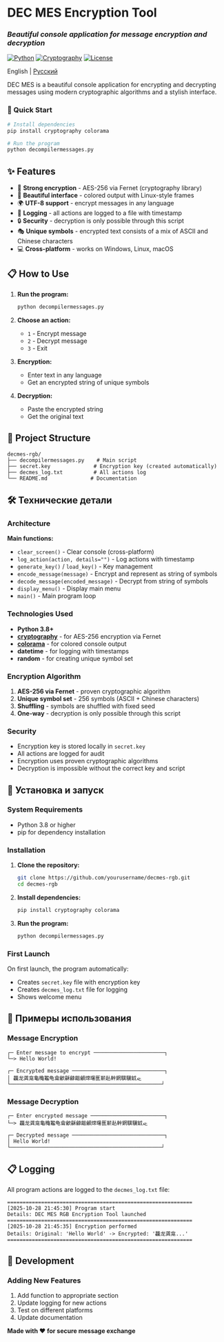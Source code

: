# DEC MES Encryption Tool

### _Beautiful console application for message encryption and decryption_

[![Python](https://img.shields.io/badge/Python-3.8+-blue.svg)](https://www.python.org/)
[![Cryptography](https://img.shields.io/badge/Cryptography-AES--256-green.svg)](https://cryptography.io/)
[![License](https://img.shields.io/badge/License-MIT-yellow.svg)](https://opensource.org/licenses/MIT)

English | [Русский](README.md)

DEC MES is a beautiful console application for encrypting and decrypting messages using modern cryptographic algorithms and a stylish interface.


### 🚀 Quick Start

```bash
# Install dependencies
pip install cryptography colorama

# Run the program
python decompilermessages.py
```


## ✨ Features

- 🔐 **Strong encryption** - AES-256 via Fernet (cryptography library)
- 🎨 **Beautiful interface** - colored output with Linux-style frames
- 🌍 **UTF-8 support** - encrypt messages in any language
- 📝 **Logging** - all actions are logged to a file with timestamp
- 🔒 **Security** - decryption is only possible through this script
- 🎭 **Unique symbols** - encrypted text consists of a mix of ASCII and Chinese characters
- 💻 **Cross-platform** - works on Windows, Linux, macOS

## 📋 How to Use

1. **Run the program:**
   ```bash
   python decompilermessages.py
   ```

2. **Choose an action:**
   - `1` - Encrypt message
   - `2` - Decrypt message
   - `3` - Exit

3. **Encryption:**
   - Enter text in any language
   - Get an encrypted string of unique symbols

4. **Decryption:**
   - Paste the encrypted string
   - Get the original text

## 📁 Project Structure

```
decmes-rgb/
├── decompilermessages.py    # Main script
├── secret.key              # Encryption key (created automatically)
├── decmes_log.txt          # All actions log
└── README.md              # Documentation
```

## 🛠 Технические детали

### Architecture

**Main functions:**
- `clear_screen()` - Clear console (cross-platform)
- `log_action(action, details="")` - Log actions with timestamp
- `generate_key()` / `load_key()` - Key management
- `encode_message(message)` - Encrypt and represent as string of symbols
- `decode_message(encoded_message)` - Decrypt from string of symbols
- `display_menu()` - Display main menu
- `main()` - Main program loop

### Technologies Used

- **Python 3.8+**
- **[cryptography](https://cryptography.io/)** - for AES-256 encryption via Fernet
- **[colorama](https://pypi.org/project/colorama/)** - for colored console output
- **datetime** - for logging with timestamps
- **random** - for creating unique symbol set

### Encryption Algorithm

1. **AES-256 via Fernet** - proven cryptographic algorithm
2. **Unique symbol set** - 256 symbols (ASCII + Chinese characters)
3. **Shuffling** - symbols are shuffled with fixed seed
4. **One-way** - decryption is only possible through this script

### Security

- Encryption key is stored locally in `secret.key`
- All actions are logged for audit
- Encryption uses proven cryptographic algorithms
- Decryption is impossible without the correct key and script

## 🚀 Установка и запуск

### System Requirements
- Python 3.8 or higher
- pip for dependency installation

### Installation

1. **Clone the repository:**
   ```bash
   git clone https://github.com/yourusername/decmes-rgb.git
   cd decmes-rgb
   ```

2. **Install dependencies:**
   ```bash
   pip install cryptography colorama
   ```

3. **Run the program:**
   ```bash
   python decompilermessages.py
   ```

### First Launch

On first launch, the program automatically:
- Creates `secret.key` file with encryption key
- Creates `decmes_log.txt` file for logging
- Shows welcome menu

## 📄 Примеры использования

### Message Encryption
```
┌─ Enter message to encrypt ───────────────────────┐
└─> Hello World!

┌─ Encrypted message ──────────────────────────────┐
│ 龘龙龚龛龜龝龞龟龠龡龢龣龤龥龦龧龨龩龪龫龬龭龮龯龰
└─────────────────────────────────────────────────┘
```

### Message Decryption
```
┌─ Enter encrypted message ────────────────────────┐
└─> 龘龙龚龛龜龝龞龟龠龡龢龣龤龥龦龧龨龩龪龫龬龭龮龯龰

┌─ Decrypted message ──────────────────────────────┐
│ Hello World!
└─────────────────────────────────────────────────┘
```

## 📋 Logging

All program actions are logged to the `decmes_log.txt` file:

```
============================================================
[2025-10-28 21:45:30] Program start
Details: DEC MES RGB Encryption Tool launched
============================================================
[2025-10-28 21:45:35] Encryption performed
Details: Original: 'Hello World' -> Encrypted: '龘龙龚龛...'
============================================================
```

## 🔧 Development

### Adding New Features

1. Add function to appropriate section
2. Update logging for new actions
3. Test on different platforms
4. Update documentation

**Made with ❤️ for secure message exchange**
